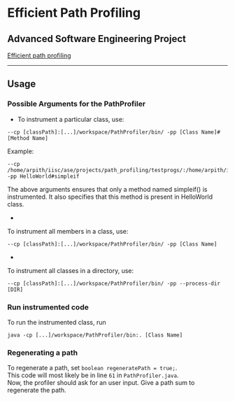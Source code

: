 # Efficient Path Profiling
## Advanced Software Engineering Project

[Efficient path profiling](http://dl.acm.org/citation.cfm?id=243857)

<hr>

## Usage
### Possible Arguments for the PathProfiler
* To instrument a particular class, use:   
```
--cp [classPath]:[...]/workspace/PathProfiler/bin/ -pp [Class Name]#[Method Name]
```
Example:
```
--cp /home/arpith/iisc/ase/projects/path_profiling/testprogs/:/home/arpith/iisc/ase/projects/path_profiling/workspace/PathProfiler/bin/ -pp HelloWorld#simpleif
```
The above arguments ensures that only a method named simpleif() is instrumented. It also specifies that this method is present in HelloWorld class.

*
To instrument all members in a class, use:
```
--cp [classPath]:[...]/workspace/PathProfiler/bin/ -pp [Class Name]
```
*
To instrument all classes in a directory, use:
```
--cp [classPath]:[...]/workspace/PathProfiler/bin/ -pp --process-dir [DIR]
```

### Run instrumented code
To run the instrumented class, run
```
java -cp [...]/workspace/PathProfiler/bin:. [Class Name]
```

### Regenerating a path
To regenerate a path, set ```boolean regeneratePath = true;```.   
This code will most likely be in line ```61``` in ```PathProfiler.java```.   
Now, the profiler should ask for an user input. Give a path sum to regenerate the path.